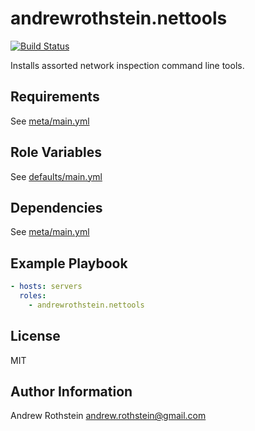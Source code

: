 andrewrothstein.nettools
========================
[![Build Status](https://travis-ci.org/andrewrothstein/ansible-nettools.svg?branch=master)](https://travis-ci.org/andrewrothstein/ansible-nettools)

Installs assorted network inspection command line tools.

Requirements
------------

See [meta/main.yml](meta/main.yml)

Role Variables
--------------

See [defaults/main.yml](defaults/main.yml)

Dependencies
------------

See [meta/main.yml](meta/main.yml)

Example Playbook
----------------

```yml
- hosts: servers
  roles:
    - andrewrothstein.nettools
```

License
-------

MIT

Author Information
------------------

Andrew Rothstein <andrew.rothstein@gmail.com>
